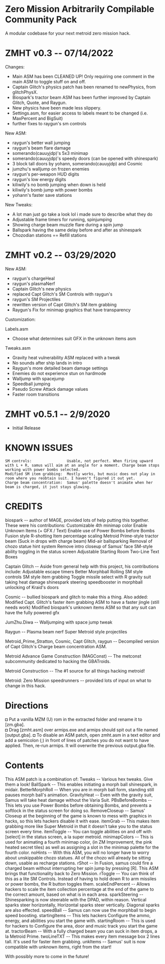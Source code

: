 # Zero Mission Arbitrarily Compilable Community Pack
A modular codebase for your next metroid zero mission hack.

ZMHT v0.3 -- 07/14/2022
=============
Changes:
- Main ASM has been CLEANED UP! Only requiring one comment in the main ASM to toggle stuff on and off.
- Captain Glitch's physics patch has been renamed to newPhysics, from glitchPhysX.
- Biospark's tractor beam ASM has been further improved by Captain Glitch, Quote, and Raygun.
- New physics have been made less slippery.
- Settings.asm, for easier access to labels meant to be changed (i.e. MaxPercent and BigSuit)
- further fixes to raygun's sm controls

New ASM:
- raygun's better wall jumping
- raygun's beam flare damage
- somerando(cauuyjdp)'s 5x3 minimap
- somerando(cauuyjdp)'s speedy doors (can be opened with shinespark)
- 3 block tall doors by yohann, somerando(cauuyjdp) and Cosmic
- jumzhu's walljump on frozen enemies
- raygun's per-weapon HUD digits
- raygun's low energy digits
- kiliwily's no bomb jumping when down is held
- kiliwily's bomb jump with power bombs
- yohann's faster save stations

New Tweaks:
- A lot man just go take a look lol i made sure to describe what they do
- Adjustable frame timers for running, spinjumping
- Showing charge beam muzzle flare during a spin jump
- Ballspark having the same delay before and after as shinespark
- Chozodian stations == Refill stations

ZMHT v0.2 -- 03/29/2020
=============

New ASM:
- raygun's chargeHeal
- raygun's plasmaNerf
- Captain Glitch's new physics
- replaced Capt Glitch's SM Controls with raygun's
- raygun's SM Projectiles
- rewritten version of Capt Glitch's SM item grabbing
- Raygun's Fix for minimap graphics that have transparency

Customization:

Labels.asm
- Choose what determines suit GFX in the unknown items asm

Tweaks.asm
- Gravity heat vulnerability ASM replaced with a tweak
- No sounds after ship lands in intro
- Raygun's more detailed beam damage settings
- Enemies do not experience stun on hardmode
- Walljump with spacejump
- Speedball jumping
- Pseudo Screw Attack damage values
- Faster room transitions

ZMHT v0.5.1 -- 2/9/2020
=============
-	Initial Release

# KNOWN ISSUES
	SM controls: 				Usable, not perfect. When firing upward with L + R, samus will aim at an angle for a moment. Charge beam stops working with power bombs selected.
	Modified SM item grabbing: 	Mostly works, but music does not play in room where you reobtain suit. I haven't figured it out yet.
	Charge beam concentration: 	Samus' palette doesn't animate when her beam is charged, it just stays glowing.

# CREDITS
biospark -- author of MAGE, provided lots of help putting this together. These were his contributions:
		Customizable 4th minimap color
		Enable Unknown Items (+ GFX / Text)
		Enable use of Power Bombs before Bombs
		Fusion style R-shotting
		Item percentage scaling
		Metroid Prime-style tractor beam (Suck in drops with charge beam)
		Mid-air ballsparking
		Removal of chozo statue hint system
		Remove intro closeup of Samus' face
		SM-style ability toggling in the status screen
		Adjustable Starting Room
		Two-Line Text Boxes

Captain Glitch -- Aside from general help with this project, his contributions include:
		Adjustable escape timers
		Better Morphball Rolling
		SM style controls
		SM style item grabbing
		Toggle missile select with R
		gravity suit taking heat damage
		shinespark steering
		speedbooster in morphball
		unlocking of Kraid's doors
		
Cosmic -- bullied biospark and glitch to make this a thing. Also added:
		Modified Capt. Glitch's faster item grabbing ASM to have a faster jingle (still needs work)
		Modified biospark's unknown items ASM so that any suit can have the fully powered gfx
		
JumZhu.Diwa -- Walljumping with space jump tweak

Raygun -- Plasma beam nerf
Super Metroid style projectiles

Metroid_Prime_Stratton, Cosmic, Capt Glitch, raygun -- Decompiled version of Capt Glitch's Charge beam concentration ASM.

Metroid Advance Game Construction (MAGConst) -- The metconst subcommunity dedicated to hacking the GBATroids.

Metroid Construction -- The #1 source for all things hacking metroid!

Metroid: Zero Mission speedrunners -- provided lots of input on what to change in this hack.

# Directions
◘ Put a vanilla MZM (U) rom in the extracted folder and rename it to [zm.gba].  
◘ Drag [zmht.asm] over armips.exe and armips should spit out a file named [output.gba].
◘ To disable an ASM patch, open zmht.asm in a text editor and add a semicolon (;) in front of lines of patches you do not want to have applied. Then, re-run armips. It will overwrite the previous output.gba file.

# Contents
This ASM patch is a combination of:
		Tweaks -- Various hex tweaks. Give them a look!
		BallSpark -- This enables initiating a morph ball shinespark, in midair.
		BetterMorphRoll -- When you are in morph ball form, standing still pauses morph ball's animation.
		GravityHeat -- Even with the gravity suit, Samus will take heat damage without the Varia Suit.
		PBsBeforeBombs -- This lets you use Power Bombs before obtaining Bombs, and prevents a softlock in the status screen for doing so.
		RemoveCloseup -- Samus' Closeup at the beginning of the game is known to mess with graphics in hacks, so this lets hackers disable it with ease.
		itemGrab -- This makes item grabbing more like Super Metroid in that it doesn't take you to the status screen every time.
		itemToggle -- You can toggle abilities on and off with [select] in the status screen, a la super metroid.
		minimapColors -- This is used for animating a fourth minimap color, (in ZM Improvement, the pink heated secret tiles) as well as assigning a slot in the minimap palette for the fourth color.
		noHints -- With this ASM, you will no longer have to worry about unskippable chozo statues. All of the chozo will already be sitting down, usable as recharge stations.
		rShot -- In Fusion, samus could fire a charged beam without interrupting her spin jump by pressing [R]. This ASM brings that functionality back to Zero Mission.
		rToggle -- You can think of this as a lite SM Controls. Instead of having to hold down R to arm missiles or power bombs, the R button toggles them.
		scaleEndPercent -- Allows hackers to scale the item collection percentage at the end of the game to the correct amount, based on what is in each area.
		sparkSteering -- Shinesparking is now steerable with the DPAD, within reason. Vertical sparks steer horizontally, Horizontal sparks steer vertically. Diagonal sparks are also effected.
		speedBall -- Samus can now use the morphball to begin speed boosting.
		startingItems -- This lets hackers Configure the ammo, energy, and abilities you start the game with.
		startingRoom -- This is used for hackers to Configure the area, door and music track you start the game at.
		tractorBeam -- With a fully charged beam you can suck in item drops, a la Metroid Prime.
		twoLineTXT -- This makes every item message box 2 lines tall. It's used for faster item grabbing.
		unkItems -- Samus' suit is now compatible with unknown items, right from the start!

With possibly more to come in the future!